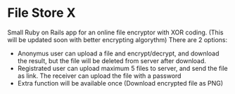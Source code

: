 # File Store X

Small Ruby on Rails app for an online file encryptor with XOR coding. (This will be updated soon with better
encrypting algorythm)
There are 2 options:
 * Anonymus user can upload a file and encrypt/decrypt, and download the result, but the file will be deleted from server after download.
 * Registrated user can upload maximum 5 files to server, and send the file as link. The receiver can upload the
 file with a password
 * Extra function will be available once (Download encrypted file as PNG)

